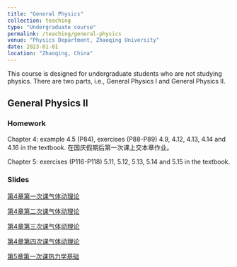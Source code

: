 ```yaml
---
title: "General Physics"
collection: teaching
type: "Undergraduate course"
permalink: /teaching/general-physics
venue: "Physics Department, Zhaoqing University"
date: 2023-01-01
location: "Zhaoqing, China"
---
```


This course is designed for undergraduate students who are not studying physics. There are two parts, i.e., General Physics I and General Physics II.

## General Physics II

### Homework

Chapter 4: example 4.5 (P84), exercises (P88-P89) 4.9, 4.12, 4.13, 4.14 and 4.16 in the textbook. 在国庆假期后第一次课上交本章作业。

Chapter 5: exercises (P116-P118) 5.11, 5.12, 5.13, 5.14 and 5.15 in the textbook.

### Slides

[第4章第一次课气体动理论](https://shuailiu1990.github.io/files/general-physics/第4章第一次课气体动理论.pdf)

[第4章第二次课气体动理论](https://shuailiu1990.github.io/files/general-physics/第4章第二次课气体动理论.pdf)

[第4章第三次课气体动理论](https://shuailiu1990.github.io/files/general-physics/第4章第三次课气体动理论.pdf)

[第4章第四次课气体动理论](https://shuailiu1990.github.io/files/general-physics/第4章第四次课气体动理论.pdf)

[第5章第一次课热力学基础](https://shuailiu1990.github.io/files/general-physics/第5章第一次课热力学基础.pdf)
